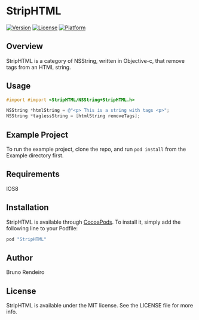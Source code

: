 # StripHTML


[![Version](https://img.shields.io/cocoapods/v/StripHTML.svg?style=flat)](http://cocoapods.org/pods/StripHTML)
[![License](https://img.shields.io/cocoapods/l/StripHTML.svg?style=flat)](http://cocoapods.org/pods/StripHTML)
[![Platform](https://img.shields.io/cocoapods/p/StripHTML.svg?style=flat)](http://cocoapods.org/pods/StripHTML)

## Overview
StripHTML is a category of NSString, written in Objective-c, that remove tags from an HTML string.

## Usage

```Objective-C
#import #import <StripHTML/NSString+StripHTML.h>

NSString *htmlString = @"<p> This is a string with tags <p>";
NSString *taglessString = [htmlString removeTags];
```

## Example Project

To run the example project, clone the repo, and run `pod install` from the Example directory first.

## Requirements
IOS8

## Installation

StripHTML is available through [CocoaPods](http://cocoapods.org). To install
it, simply add the following line to your Podfile:

```ruby
pod "StripHTML"
```

## Author

Bruno Rendeiro

## License

StripHTML is available under the MIT license. See the LICENSE file for more info.
